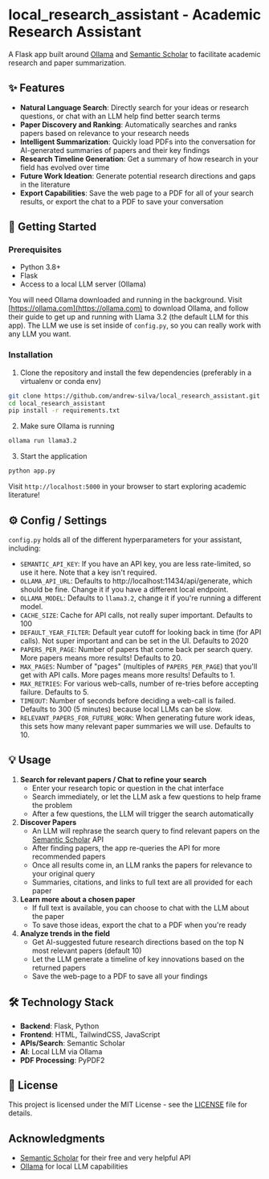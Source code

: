 # local_research_assistant - Academic Research Assistant

A Flask app built around [Ollama](https://ollama.com) and [Semantic Scholar](https://www.semanticscholar.org) to facilitate academic research and paper summarization.

## ✨ Features

- **Natural Language Search**: Directly search for your ideas or research questions, or chat with an LLM help find better search terms
- **Paper Discovery and Ranking**: Automatically searches and ranks papers based on relevance to your research needs
- **Intelligent Summarization**: Quickly load PDFs into the conversation for AI-generated summaries of papers and their key findings
- **Research Timeline Generation**: Get a summary of how research in your field has evolved over time
- **Future Work Ideation**: Generate potential research directions and gaps in the literature
- **Export Capabilities**: Save the web page to a PDF for all of your search results, or export the chat to a PDF to save your conversation

## 🚀 Getting Started

### Prerequisites
- Python 3.8+
- Flask
- Access to a local LLM server (Ollama)

You will need Ollama downloaded and running in the background. 
Visit [https://ollama.com](https://ollama.com) to download Ollama, and follow their guide to get up and running with Llama 3.2 (the default LLM for this app).
The LLM we use is set inside of `config.py`, so you can really work with any LLM you want.

### Installation


1. Clone the repository and install the few dependencies (preferably in a virtualenv or conda env)
```bash
git clone https://github.com/andrew-silva/local_research_assistant.git
cd local_research_assistant
pip install -r requirements.txt
```
2. Make sure Ollama is running
``` bash
ollama run llama3.2
```
3. Start the application
```bash
python app.py
```

Visit `http://localhost:5000` in your browser to start exploring academic literature!

## ⚙️ Config / Settings
`config.py` holds all of the different hyperparameters for your assistant, including:
* `SEMANTIC_API_KEY`: If you have an API key, you are less rate-limited, so use it here. Note that a key isn't required.
* `OLLAMA_API_URL`: Defaults to http://localhost:11434/api/generate, which should be fine. Change it if you have a different local endpoint.
* `OLLAMA_MODEL`: Defaults to `llama3.2`, change it if you're  running a different model.
* `CACHE_SIZE`: Cache for API calls, not really super important. Defaults to 100
* `DEFAULT_YEAR_FILTER`: Default year cutoff for looking back in time (for API calls). Not super important and can be set in the UI. Defaults to 2020
* `PAPERS_PER_PAGE`: Number of papers that come back per search query. More papers means more results! Defaults to 20.
* `MAX_PAGES`: Number of "pages" (multiples of `PAPERS_PER_PAGE`) that you'll get with API calls. More pages means more results! Defaults to 1.
* `MAX_RETRIES`: For various web-calls, number of re-tries before accepting failure. Defaults to 5.
* `TIMEOUT`: Number of seconds before deciding a web-call is failed. Defaults to 300 (5 minutes) because local LLMs can be slow.
* `RELEVANT_PAPERS_FOR_FUTURE_WORK`: When generating future work ideas, this sets how many relevant paper summaries we will use. Defaults to 10.

## 💡 Usage

1. **Search for relevant papers / Chat to refine your search**
   - Enter your research topic or question in the chat interface
   - Search immediately, or let the LLM ask a few questions to help frame the problem
   - After a few questions, the LLM will trigger the search automatically
2. **Discover Papers**
   - An LLM will rephrase the search query to find relevant papers on the [Semantic Scholar](https://www.semanticscholar.org) API
   - After finding papers, the app re-queries the API for more recommended papers
   - Once all results come in, an LLM ranks the papers for relevance to your original query
   - Summaries, citations, and links to full text are all provided for each paper
3. **Learn more about a chosen paper**
   - If full text is available, you can choose to chat with the LLM about the paper
   - To save those ideas, export the chat to a PDF when you're ready
4. **Analyze trends in the field**
   - Get AI-suggested future research directions based on the top N most relevant papers (default 10)
   - Let the LLM generate a timeline of key innovations based on the returned papers
   - Save the web-page to a PDF to save all your findings

## 🛠 Technology Stack

- **Backend**: Flask, Python
- **Frontend**: HTML, TailwindCSS, JavaScript
- **APIs/Search**: Semantic Scholar
- **AI**: Local LLM via Ollama
- **PDF Processing**: PyPDF2
 
## 📝 License 

This project is licensed under the MIT License - see the [LICENSE](LICENSE) file for details.

## Acknowledgments

- [Semantic Scholar](https://www.semanticscholar.org/) for their free and very helpful API
- [Ollama](https://ollama.ai/) for local LLM capabilities
